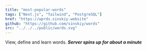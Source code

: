 ```yaml
---
title: "most-popular-words"
tags: ["Next.js", "Tailwind", "PostgreSQL"]
href: "https://wprds.sinskiy.website"
github: "https://github.com/sinskiy/words"
src: "../../../public/words.svg"
---
```


View, define and learn words. **_Server spins up for about a minute_**
